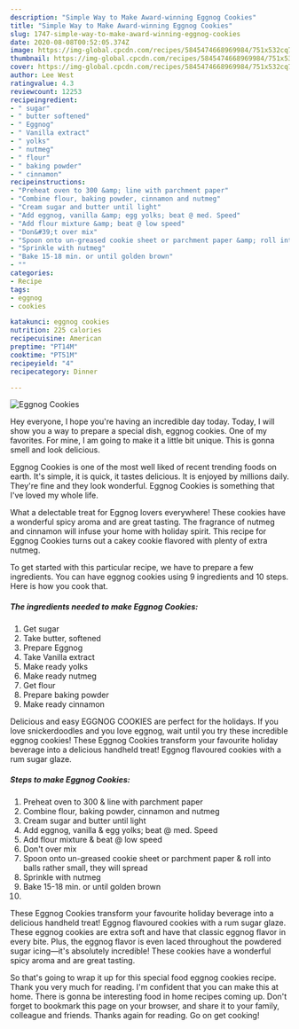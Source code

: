 ```yaml
---
description: "Simple Way to Make Award-winning Eggnog Cookies"
title: "Simple Way to Make Award-winning Eggnog Cookies"
slug: 1747-simple-way-to-make-award-winning-eggnog-cookies
date: 2020-08-08T00:52:05.374Z
image: https://img-global.cpcdn.com/recipes/5845474668969984/751x532cq70/eggnog-cookies-recipe-main-photo.jpg
thumbnail: https://img-global.cpcdn.com/recipes/5845474668969984/751x532cq70/eggnog-cookies-recipe-main-photo.jpg
cover: https://img-global.cpcdn.com/recipes/5845474668969984/751x532cq70/eggnog-cookies-recipe-main-photo.jpg
author: Lee West
ratingvalue: 4.3
reviewcount: 12253
recipeingredient:
- " sugar"
- " butter softened"
- " Eggnog"
- " Vanilla extract"
- " yolks"
- " nutmeg"
- " flour"
- " baking powder"
- " cinnamon"
recipeinstructions:
- "Preheat oven to 300 &amp; line with parchment paper"
- "Combine flour, baking powder, cinnamon and nutmeg"
- "Cream sugar and butter until light"
- "Add eggnog, vanilla &amp; egg yolks; beat @ med. Speed"
- "Add flour mixture &amp; beat @ low speed"
- "Don&#39;t over mix"
- "Spoon onto un-greased cookie sheet or parchment paper &amp; roll into balls rather small, they will spread"
- "Sprinkle with nutmeg"
- "Bake 15-18 min. or until golden brown"
- ""
categories:
- Recipe
tags:
- eggnog
- cookies

katakunci: eggnog cookies 
nutrition: 225 calories
recipecuisine: American
preptime: "PT14M"
cooktime: "PT51M"
recipeyield: "4"
recipecategory: Dinner

---
```



![Eggnog Cookies](https://img-global.cpcdn.com/recipes/5845474668969984/751x532cq70/eggnog-cookies-recipe-main-photo.jpg)

Hey everyone, I hope you're having an incredible day today. Today, I will show you a way to prepare a special dish, eggnog cookies. One of my favorites. For mine, I am going to make it a little bit unique. This is gonna smell and look delicious.

Eggnog Cookies is one of the most well liked of recent trending foods on earth. It's simple, it is quick, it tastes delicious. It is enjoyed by millions daily. They're fine and they look wonderful. Eggnog Cookies is something that I've loved my whole life.

What a delectable treat for Eggnog lovers everywhere! These cookies have a wonderful spicy aroma and are great tasting. The fragrance of nutmeg and cinnamon will infuse your home with holiday spirit. This recipe for Eggnog Cookies turns out a cakey cookie flavored with plenty of extra nutmeg.


To get started with this particular recipe, we have to prepare a few ingredients. You can have eggnog cookies using 9 ingredients and 10 steps. Here is how you cook that.

<!--inarticleads1-->

##### The ingredients needed to make Eggnog Cookies:

1. Get  sugar
1. Take  butter, softened
1. Prepare  Eggnog
1. Take  Vanilla extract
1. Make ready  yolks
1. Make ready  nutmeg
1. Get  flour
1. Prepare  baking powder
1. Make ready  cinnamon


Delicious and easy EGGNOG COOKIES are perfect for the holidays. If you love snickerdoodles and you love eggnog, wait until you try these incredible eggnog cookies! These Eggnog Cookies transform your favourite holiday beverage into a delicious handheld treat! Eggnog flavoured cookies with a rum sugar glaze. 

<!--inarticleads2-->

##### Steps to make Eggnog Cookies:

1. Preheat oven to 300 &amp; line with parchment paper
1. Combine flour, baking powder, cinnamon and nutmeg
1. Cream sugar and butter until light
1. Add eggnog, vanilla &amp; egg yolks; beat @ med. Speed
1. Add flour mixture &amp; beat @ low speed
1. Don&#39;t over mix
1. Spoon onto un-greased cookie sheet or parchment paper &amp; roll into balls rather small, they will spread
1. Sprinkle with nutmeg
1. Bake 15-18 min. or until golden brown
1. 


These Eggnog Cookies transform your favourite holiday beverage into a delicious handheld treat! Eggnog flavoured cookies with a rum sugar glaze. These eggnog cookies are extra soft and have that classic eggnog flavor in every bite. Plus, the eggnog flavor is even laced throughout the powdered sugar icing—it&#39;s absolutely incredible! These cookies have a wonderful spicy aroma and are great tasting. 

So that's going to wrap it up for this special food eggnog cookies recipe. Thank you very much for reading. I'm confident that you can make this at home. There is gonna be interesting food in home recipes coming up. Don't forget to bookmark this page on your browser, and share it to your family, colleague and friends. Thanks again for reading. Go on get cooking!

